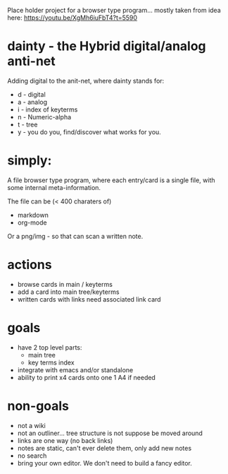 Place holder project for a browser type program... mostly taken from idea here:
https://youtu.be/XgMh6iuFbT4?t=5590


# dainty - the Hybrid digital/analog anti-net

Adding digital to the anit-net, where dainty stands for:

-   d - digital
-   a - analog
-   i - index of keyterms
-   n - Numeric-alpha
-   t - tree
-   y - you do you, find/discover what works for you.

# simply:

A file browser type program, where each entry/card is a single file, with some internal meta-information.

The file can be (< 400 charaters of)

- markdown
- org-mode

Or a png/img - so that can scan a written note.

# actions
- browse cards in main / keyterms
- add a card into main tree/keyterms
- written cards with links need associated link card


# goals
- have 2 top level parts:
  - main tree
  - key terms index
- integrate with emacs and/or standalone
- ability to print x4 cards onto one 1 A4 if needed


# non-goals
- not a wiki
- not an outliner... tree structure is not suppose be moved around
- links are one way (no back links)
- notes are static, can't ever delete them, only add new notes
- no search
- bring your own editor.  We don't need to build a fancy editor.

